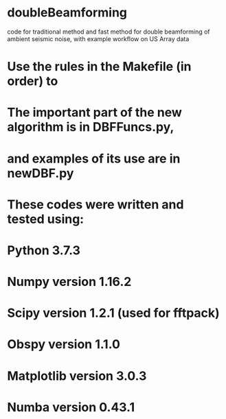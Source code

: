 # doubleBeamforming
code for traditional method and fast method for double beamforming of ambient seismic noise, with example workflow on US Array data

# Use the rules in the Makefile (in order) to 

# The important part of the new algorithm is in DBFFuncs.py, 
# and examples of its use are in newDBF.py

# These codes were written and tested using: 
# Python 3.7.3
# Numpy version 1.16.2
# Scipy version 1.2.1 (used for fftpack)
# Obspy version 1.1.0
# Matplotlib version 3.0.3
# Numba version 0.43.1
